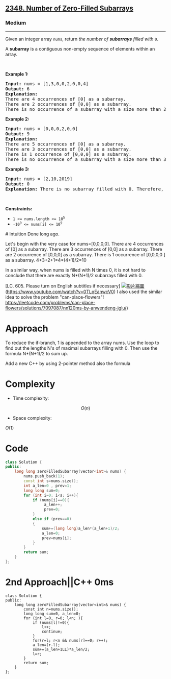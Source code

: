 <h2><a href="https://leetcode.com/problems/number-of-zero-filled-subarrays/?envType=daily-question&envId=2025-08-19">2348. Number of Zero-Filled Subarrays</a></h2><h3>Medium</h3><hr><p>Given an integer array <code>nums</code>, return <em>the number of <strong>subarrays</strong> filled with </em><code>0</code>.</p>

<p>A <strong>subarray</strong> is a contiguous non-empty sequence of elements within an array.</p>

<p>&nbsp;</p>
<p><strong class="example">Example 1:</strong></p>

<pre>
<strong>Input:</strong> nums = [1,3,0,0,2,0,0,4]
<strong>Output:</strong> 6
<strong>Explanation:</strong> 
There are 4 occurrences of [0] as a subarray.
There are 2 occurrences of [0,0] as a subarray.
There is no occurrence of a subarray with a size more than 2 filled with 0. Therefore, we return 6.</pre>

<p><strong class="example">Example 2:</strong></p>

<pre>
<strong>Input:</strong> nums = [0,0,0,2,0,0]
<strong>Output:</strong> 9
<strong>Explanation:
</strong>There are 5 occurrences of [0] as a subarray.
There are 3 occurrences of [0,0] as a subarray.
There is 1 occurrence of [0,0,0] as a subarray.
There is no occurrence of a subarray with a size more than 3 filled with 0. Therefore, we return 9.
</pre>

<p><strong class="example">Example 3:</strong></p>

<pre>
<strong>Input:</strong> nums = [2,10,2019]
<strong>Output:</strong> 0
<strong>Explanation:</strong> There is no subarray filled with 0. Therefore, we return 0.
</pre>

<p>&nbsp;</p>
<p><strong>Constraints:</strong></p>

<ul>
	<li><code>1 &lt;= nums.length &lt;= 10<sup>5</sup></code></li>
	<li><code>-10<sup>9</sup> &lt;= nums[i] &lt;= 10<sup>9</sup></code></li>
</ul>
# Intuition
<!-- Describe your first thoughts on how to solve this problem. -->
Done long ago. 

Let's begin with the very case for nums=[0,0,0,0].
There are 4 occurrences of [0] as a subarray.
There are 3 occurrences of [0,0] as a subarray.
There are 2 occurrence of [0,0,0] as a subarray.
There is 1 occurrence of [0,0,0,0 ] as a subarray.
4+3+2+1=4*(4+1)/2=10

In a similar way, when nums is filled with N times 0, it is not hard to conclude that there are exactly N*(N+1)/2 subarrays filled with 0.

[LC. 605. Please turn on English subtitles if necessary]
[![影片縮圖](https://img.youtube.com/vi/0TLqEanwcV0/0.jpg)](https://www.youtube.com/watch?v=0TLqEanwcV0)
(https://www.youtube.com/watch?v=0TLqEanwcV0)
I also used the similar idea to solve the problem "can-place-flowers"!
https://leetcode.com/problems/can-place-flowers/solutions/7097087/nn120ms-by-anwendeng-jglu/)

# Approach
<!-- Describe your approach to solving the problem. -->
To reduce the if-branch, 1 is appended to the array nums.
Use the loop to find out the lengths N's of  maximal subarrays filling with 0. Then use the formula N*(N+1)/2 to sum up.

Add a new C++ by using 2-pointer method also the formula
# Complexity
- Time complexity:
<!-- Add your time complexity here, e.g. $$O(n)$$ -->
$$O(n)$$
- Space complexity:
<!-- Add your space complexity here, e.g. $$O(n)$$ -->
$O(1)$
# Code
```cpp []
class Solution {
public:
    long long zeroFilledSubarray(vector<int>& nums) {
        nums.push_back(1);
        const int s=nums.size();
        int a_len=0 , prev=1;
        long long sum=0;
        for (int i=0; i<s; i++){
            if (nums[i]==0){
                 a_len++;
                 prev=0;
            }     
            else if (prev==0)
            {
                sum+=(long long)a_len*(a_len+1)/2;
                a_len=0;
                prev=nums[i];
            }
        }
        return sum;
    }
};
```
# 2nd Approach||C++ 0ms
```
class Solution {
public:
    long long zeroFilledSubarray(vector<int>& nums) {
        const int n=nums.size();
        long long sum=0, a_len=0;
        for (int l=0, r=0; l<n; ){
            if (nums[l]!=0){
                l++;
                continue;
            }
            for(r=l; r<n && nums[r]==0; r++);
            a_len=(r-l);
            sum+=(a_len+1LL)*a_len/2;
            l=r;
        }
        return sum;
    }
};
```
